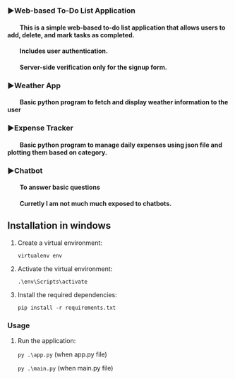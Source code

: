 ### :arrow_forward:Web-based To-Do List Application
#### &emsp;&emsp;This is a simple web-based to-do list application that allows users to add, delete, and mark tasks as completed. 
#### &emsp;&emsp;Includes user authentication.
#### &emsp;&emsp;Server-side verification only for the signup form.

### :arrow_forward:Weather App
#### &emsp;&emsp;Basic python program to fetch and display weather information to the user

### :arrow_forward:Expense Tracker
#### &emsp;&emsp;Basic python program to manage daily expenses using json file and plotting them based on category.

### :arrow_forward:Chatbot
#### &emsp;&emsp;To answer basic questions 
#### &emsp;&emsp;Curretly I am not much much exposed to chatbots.


## Installation in windows

1. Create a virtual environment:

    ```virtualenv env```

4. Activate the virtual environment:

    ```.\env\Scripts\activate```

5. Install the required dependencies:

    ```pip install -r requirements.txt```

### Usage

1. Run the application:

    ```py .\app.py``` (when app.py file)
   
    ```py .\main.py``` (when main.py file)
